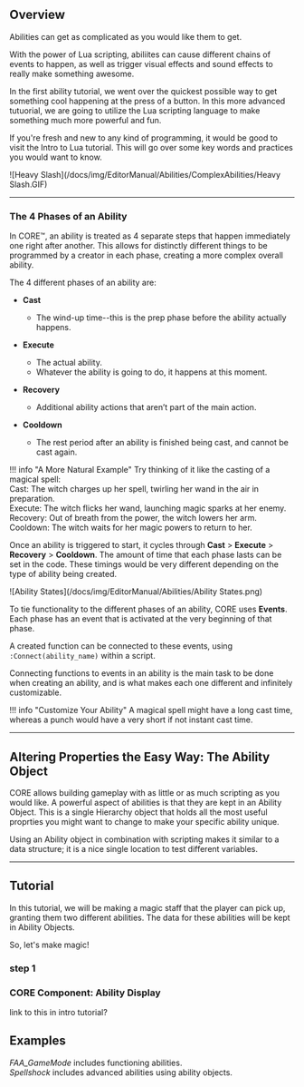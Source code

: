 ## Overview

Abilities can get as complicated as you would like them to get. 

With the power of Lua scripting, abiliites can cause different chains of events to happen, as well as trigger visual effects and sound effects to really make something awesome.

In the first ability tutorial, we went over the quickest possible way to get something cool happening at the press of a button. In  this more advanced tutuorial, we are going to utilize the Lua scripting language to make something much more powerful and fun.

If you're fresh and new to any kind of programming, it would be good to visit the Intro to Lua tutorial. This will go over some key words and practices you would want to know.

![Heavy Slash](/docs/img/EditorManual/Abilities/ComplexAbilities/Heavy Slash.GIF)

---

### The 4 Phases of an Ability

In CORE™, an ability is treated as 4 separate steps that happen immediately one right after another. This allows for distinctly different things to be programmed by a creator in each phase, creating a more complex overall ability.

The 4 different phases of an ability are:

- **Cast**
    - The wind-up time--this is the prep phase before the ability actually happens.

- **Execute**
    - The actual ability.
    - Whatever the ability is going to do, it happens at this moment.

- **Recovery**
    - Additional ability actions that aren’t part of the main action.

- **Cooldown**
    - The rest period after an ability is finished being cast, and cannot be cast again.


!!! info "A More Natural Example"
    Try thinking of it like the casting of a magical spell:  
    Cast: The witch charges up her spell, twirling her wand in the air in preparation.  
    Execute: The witch flicks her wand, launching magic sparks at her enemy.  
    Recovery: Out of breath from the power, the witch lowers her arm.  
    Cooldown: The witch waits for her magic powers to return to her.  

Once an ability is triggered to start, it cycles through **Cast** > **Execute** > **Recovery** > **Cooldown**. The amount of time that each phase lasts can be set in the code. These timings would be very different depending on the type of ability being created.

![Ability States](/docs/img/EditorManual/Abilities/Ability States.png)

To tie functionality to the different phases of an ability, CORE uses **Events**. Each phase has an event that is activated at the very beginning of that phase. 

A created function can be connected to these events, using `:Connect(ability_name)` within a script.

Connecting functions to events in an ability is the main task to be done when creating an ability, and is what makes each one different and infinitely customizable.

!!! info "Customize Your Ability"
    A magical spell might have a long cast time, whereas a punch would have a very short if not instant cast time.

---

## Altering Properties the Easy Way: The Ability Object

CORE allows building gameplay with as little or as much scripting as you would like. A powerful aspect of abilities is that they are kept in an Ability Object. This is a single Hierarchy object that holds all the most useful proprties you might want to change to make your specific ability unique.

Using an Ability object in combination with scripting makes it similar to a data structure; it is a nice single location to test different variables.

---

## Tutorial

In this tutorial, we will be making a magic staff that the player can pick up, granting them two different abilities. The data for these abilities will be kept in Ability Objects.

So, let's make magic!

### step 1



### CORE Component: Ability Display

link to this in intro tutorial?

## Examples

*FAA_GameMode* includes functioning abilities.  
*Spellshock* includes advanced abilities using ability objects. 